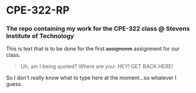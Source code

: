 # CPE-322-RP
### The repo containing my work for the CPE-322 class @ Stevens Institute of Technology

This is text that is to be done for the first ~~assignenm~~ assignment for our class.

> Uh, am I being quoted? Where are you- HEY! GET BACK HERE!

So I don't *really* know what to type here at the moment...so whatever I guess.
